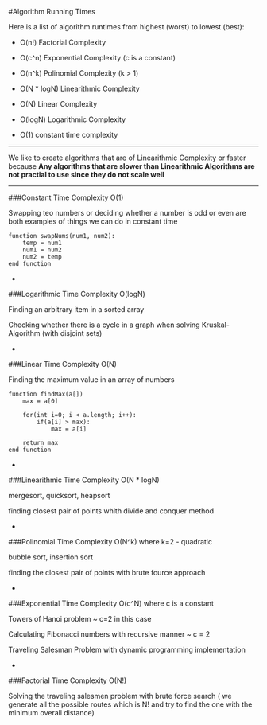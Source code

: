 #Algorithm Running Times

Here is a list of algorithm runtimes from highest (worst) to lowest (best):

- O(n!) Factorial Complexity

- O(c^n) Exponential Complexity (c is a constant)

- O(n^k) Polinomial Complexity (k > 1)

- O(N * logN) Linearithmic Complexity

- O(N) Linear Complexity

- O(logN) Logarithmic Complexity

- O(1) constant time complexity

***

We like to create algorithms that are of Linearithmic Complexity or faster because **Any algorithms that are slower than Linearithmic Algorithms are not practial to use since they do not scale well**

***

###Constant Time Complexity O(1)

Swapping teo numbers or deciding whether a number is odd or even are both examples of things we can do in constant time

```
function swapNums(num1, num2):
    temp = num1
    num1 = num2
    num2 = temp
end function
```

-

###Logarithmic Time Complexity  O(logN)

Finding an arbitrary item in a sorted array

Checking whether there is a cycle in a graph when solving Kruskal-Algorithm (with disjoint sets)

-

###Linear Time Complexity O(N)

Finding the maximum value in an array of numbers

```
function findMax(a[])
    max = a[0]

    for(int i=0; i < a.length; i++):
        if(a[i] > max):
            max = a[i]

    return max
end function
```

-

###Linearithmic Time Complexity O(N * logN)

mergesort, quicksort, heapsort

finding closest pair of points whith divide and conquer method

-

###Polinomial Time Complexity O(N^k) where k=2 - quadratic

bubble sort, insertion sort

finding the closest pair of points with brute fource approach

-

###Exponential Time Complexity O(c^N) where c is a constant

Towers of Hanoi problem ~ c=2 in this case

Calculating Fibonacci numbers with recursive manner ~ c = 2

Traveling Salesman Problem with dynamic programming implementation

-

###Factorial Time Complexity O(N!)

Solving the traveling salesmen problem with brute force search ( we generate all the possible routes which is N! and try to find the one with the minimum overall distance)
